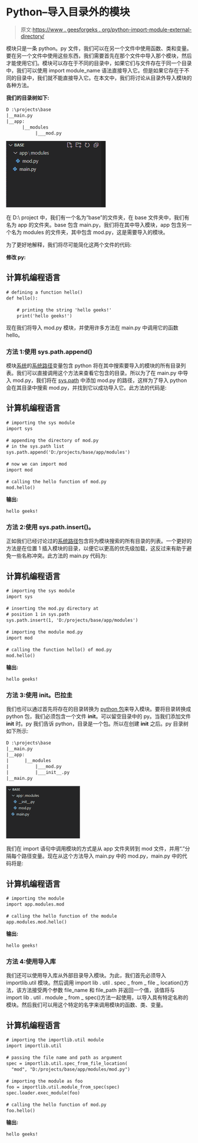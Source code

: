 # Python–导入目录外的模块

> 原文:[https://www . geesforgeks . org/python-import-module-external-directory/](https://www.geeksforgeeks.org/python-import-module-outside-directory/)

模块只是一条 python。py 文件，我们可以在另一个文件中使用函数、类和变量。要在另一个文件中使用这些东西，我们需要首先在那个文件中导入那个模块，然后才能使用它们。模块可以存在于不同的目录中，如果它们与文件存在于同一个目录中，我们可以使用 import module_name 语法直接导入它。但是如果它存在于不同的目录中，我们就不能直接导入它。在本文中，我们将讨论从目录外导入模块的各种方法。

**我们的目录树如下:**

```
D :\projects\base
|__main.py   
|__app:
      |__modules
           |___mod.py
```

![](img/a05efd6c579e228909c3ab21c581bfb3.png)

在 D:\ project 中，我们有一个名为“base”的文件夹，在 base 文件夹中，我们有名为 app 的文件夹。base 包含 main.py，我们将在其中导入模块，app 包含另一个名为 modules 的文件夹，其中包含 mod.py，这是需要导入的模块。

为了更好地解释，我们将尽可能简化这两个文件的代码:

**修改 py:**

## 计算机编程语言

```
# defining a function hello()
def hello():

    # printing the string 'hello geeks!'
    print('hello geeks!')
```

现在我们将导入 mod.py 模块，并使用许多方法在 main.py 中调用它的函数 hello。

### **方法 1:使用 sys.path.append()**

模块[系统](https://www.geeksforgeeks.org/python-sys-module/)的[系统路径](https://www.geeksforgeeks.org/sys-path-in-python/)变量包含 python 将在其中搜索要导入的模块的所有目录列表。我们可以直接调用这个方法来查看它包含的目录。所以为了在 main.py 中导入 mod.py，我们将在 [sys.path](https://www.geeksforgeeks.org/sys-path-in-python/) 中添加 mod.py 的路径，这样为了导入 python 会在其目录中搜索 mod.py，并找到它以成功导入它。此方法的代码是:

## 计算机编程语言

```
# importing the sys module
import sys         

# appending the directory of mod.py 
# in the sys.path list
sys.path.append('D:/projects/base/app/modules')        

# now we can import mod
import mod    

# calling the hello function of mod.py
mod.hello()
```

**输出:**

```
hello geeks!
```

### 方法 2:使用 sys.path.insert()。

正如我们已经讨论过的[系统路径](https://www.geeksforgeeks.org/sys-path-in-python/)包含将为模块搜索的所有目录的列表。一个更好的方法是在位置 1 插入模块的目录，以便它以更高的优先级加载，这反过来有助于避免一些名称冲突。此方法的 main.py 代码为:

## 计算机编程语言

```
# importing the sys module
import sys        

# inserting the mod.py directory at 
# position 1 in sys.path
sys.path.insert(1, 'D:/projects/base/app/modules')        

# importing the module mod.py
import mod    

# calling the function hello() of mod.py
mod.hello()
```

**输出:**

```
hello geeks!
```

### 方法 3:使用 __init__。巴拉圭

我们也可以通过首先将存在的目录转换为 [python 包](https://www.geeksforgeeks.org/create-access-python-package/)来导入模块。要将目录转换成 python 包，我们必须包含一个文件 __init__。可以留空目录中的 py。当我们添加文件 __init__ 时。py 我们告诉 python，目录是一个包。所以在创建 __init__ 之后。py 目录树如下所示:

```
D :\projects\base
|__main.py 
|__app:
|      |__modules
|          |___mod.py
|          |___init__.py
|__main.py
```

![](img/d7143492bb5240788a029071a90153f0.png)

我们在 import 语句中调用模块的方式是从 app 文件夹转到 mod 文件，并用“.”分隔每个路径变量。现在从这个方法导入 main.py 中的 mod.py，main.py 中的代码将是:

## 计算机编程语言

```
# importing the module
import app.modules.mod         

# calling the hello function of the module
app.modules.mod.hello()
```

**输出:**

```
hello geeks!
```

### 方法 4:使用导入库

我们还可以使用导入库从外部目录导入模块。为此，我们首先必须导入 importlib.util 模块。然后调用 import lib . util . spec _ from _ file _ location()方法，该方法接受两个参数 file_name 和 file_path 并返回一个值，该值将与 import lib . util . module _ from _ spec()方法一起使用，以导入具有特定名称的模块。然后我们可以用这个特定的名字来调用模块的函数、类、变量。

## 计算机编程语言

```
# importing the importlib.util module
import importlib.util        

# passing the file name and path as argument
spec = importlib.util.spec_from_file_location(
  "mod", "D:/projects/base/app/modules/mod.py")    

# importing the module as foo 
foo = importlib.util.module_from_spec(spec)        
spec.loader.exec_module(foo)

# calling the hello function of mod.py
foo.hello()
```

**输出:**

```
hello geeks!
```